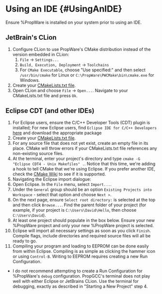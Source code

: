 Using an IDE {#UsingAnIDE}
============

Ensure %PropWare is installed on your system prior to using an IDE.

JetBrain's CLion
----------------

1. Configure CLion to use PropWare's CMake distribution instead of the version embedded in CLion:
   1. `File` -> `Settings...`
   2. `Build, Execution, Deployment` -> `Toolchains`
   3. For `CMake Executable`, choose "Use specified:" and then select `/usr/bin/cmake` for Linux or 
      `C:\PropWare\PWCMake\bin\cmake.exe` for Windows.
2. Create your [CMakeLists.txt file](http://david.zemon.name/PropWare/md_docs_AppACMakeForPropware.xhtml).
3. Open CLion and choose `File` -> `Open...`. Navigate to your CMakeLists.txt file and press `Ok`.

Eclipse CDT (and other IDEs)
----------------------------

1. For Eclipse users, ensure the C/C++ Developer Tools (CDT) plugin is installed; For new Eclipse users, find
   `Eclipse IDE for C/C++ Developers` [here](http://www.eclipse.org/downloads/) and download the appropriate package
2. Create your [CMakeLists.txt file](http://david.zemon.name/PropWare/md_docs_AppACMakeForPropware.xhtml).
3. For any source file that does not yet exist, create an empty file in its place. CMake will throw errors if your
   CMakeLists.txt file references any non-existing source files.
4. At the terminal, enter your project's directory and type `cmake -G "Eclipse CDT4 - Unix Makefiles" .`. Notice that
   this time, we're adding a hook to tell CMake that we're using Eclipse. If you prefer another IDE, check the [CMake
   Wiki](http://www.cmake.org/Wiki/CMake_Generator_Specific_Information) to see if it is supported.
5. Navigating the Eclipse import dialogue:
  1. Open Eclipse. In the `File` menu, select `Import...`.
  2. Under the `General` group should be an option `Existing Projects into Workspace` - select that option and choose 
     `Next >`.
  3. On the next page, ensure `Select root directory:` is selected at the top and then click `Browse...`. Find the
     parent folder of your project (for example, if your project is `C:\Users\David\Hello`, then choose 
     `C:\Users\David`).
  4. At least one project should populate in the box below. Ensure your new %PropWare project and only your new
     %PropWare project is selected.
  5. Eclipse will import all necessary settings as soon as you click `Finish`. Compile flags, include directories and
     required source files will all be ready to go.
6. Compiling your program and loading to EEPROM can be done easily from within Eclipse. Compiling is as simple as 
   clicking the hammer icon or using `Control-B`. Writing to EEPROM requires creating a new Run Configuration.
  - I do not recommend attempting to create a Run Configuration for %PropWare's `debug` configuration. PropGCC's 
    terminal does not play well with either Eclipse or JetBrains CLion. Use the terminal for debugging, exactly as
    described in "Starting a New Project" step 4.
